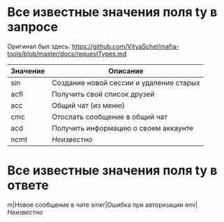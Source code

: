 # Все известные значения поля ty в запросе

Оригинал был здесь: <https://github.com/VityaSchel/mafia-tools/blob/master/docs/requestTypes.md>

Значение|Описание
-|-
sin|Создание новой сессии и удаление старых
acfl|Получить свой список друзей
acc|Общий чат (из меню)
cmc|Отослать сообщение в общий чат
acd|Получить информацию о своем аккаунте
ncmt|*Неизвестно*

# Все известные значения поля ty в ответе
m|Новое сообщение в чате
siner|Ошибка при авторизации
env|*Неизвестно*